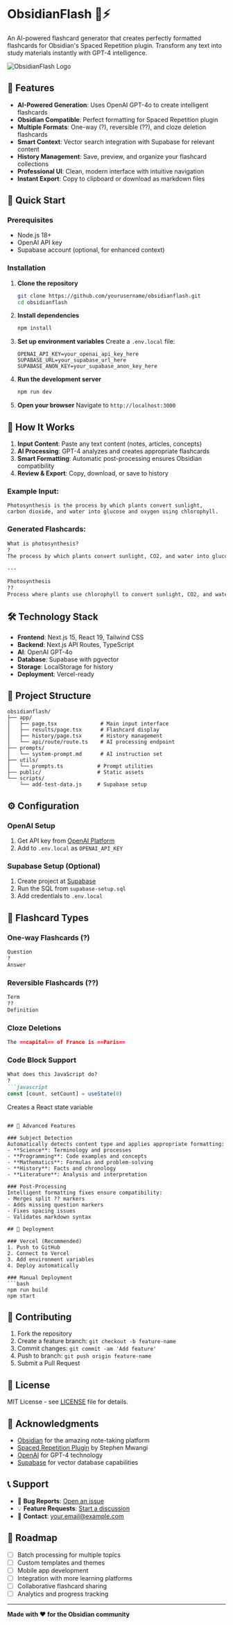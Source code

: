 # ObsidianFlash 🧠⚡

An AI-powered flashcard generator that creates perfectly formatted flashcards for Obsidian's Spaced Repetition plugin. Transform any text into study materials instantly with GPT-4 intelligence.

![ObsidianFlash Logo](public/Obsidian_Flash.png)

## 🌟 Features

- **AI-Powered Generation**: Uses OpenAI GPT-4o to create intelligent flashcards
- **Obsidian Compatible**: Perfect formatting for Spaced Repetition plugin
- **Multiple Formats**: One-way (?), reversible (??), and cloze deletion flashcards
- **Smart Context**: Vector search integration with Supabase for relevant content
- **History Management**: Save, preview, and organize your flashcard collections
- **Professional UI**: Clean, modern interface with intuitive navigation
- **Instant Export**: Copy to clipboard or download as markdown files

## 🚀 Quick Start

### Prerequisites
- Node.js 18+ 
- OpenAI API key
- Supabase account (optional, for enhanced context)

### Installation

1. **Clone the repository**
   ```bash
   git clone https://github.com/yourusername/obsidianflash.git
   cd obsidianflash
   ```

2. **Install dependencies**
   ```bash
   npm install
   ```

3. **Set up environment variables**
   Create a `.env.local` file:
   ```env
   OPENAI_API_KEY=your_openai_api_key_here
   SUPABASE_URL=your_supabase_url_here
   SUPABASE_ANON_KEY=your_supabase_anon_key_here
   ```

4. **Run the development server**
   ```bash
   npm run dev
   ```

5. **Open your browser**
   Navigate to `http://localhost:3000`

## 📖 How It Works

1. **Input Content**: Paste any text content (notes, articles, concepts)
2. **AI Processing**: GPT-4 analyzes and creates appropriate flashcards
3. **Smart Formatting**: Automatic post-processing ensures Obsidian compatibility
4. **Review & Export**: Copy, download, or save to history

### Example Input:
```
Photosynthesis is the process by which plants convert sunlight, 
carbon dioxide, and water into glucose and oxygen using chlorophyll.
```

### Generated Flashcards:
```markdown
What is photosynthesis?
?
The process by which plants convert sunlight, CO2, and water into glucose and oxygen

---

Photosynthesis
??
Process where plants use chlorophyll to convert sunlight, CO2, and water into glucose and oxygen
```

## 🛠️ Technology Stack

- **Frontend**: Next.js 15, React 19, Tailwind CSS
- **Backend**: Next.js API Routes, TypeScript
- **AI**: OpenAI GPT-4o
- **Database**: Supabase with pgvector
- **Storage**: LocalStorage for history
- **Deployment**: Vercel-ready

## 📁 Project Structure

```
obsidianflash/
├── app/
│   ├── page.tsx              # Main input interface
│   ├── results/page.tsx      # Flashcard display
│   ├── history/page.tsx      # History management
│   └── api/route/route.ts    # AI processing endpoint
├── prompts/
│   └── system-prompt.md      # AI instruction set
├── utils/
│   └── prompts.ts           # Prompt utilities
├── public/                  # Static assets
└── scripts/
    └── add-test-data.js     # Supabase setup
```

## ⚙️ Configuration

### OpenAI Setup
1. Get API key from [OpenAI Platform](https://platform.openai.com/)
2. Add to `.env.local` as `OPENAI_API_KEY`

### Supabase Setup (Optional)
1. Create project at [Supabase](https://supabase.com/)
2. Run the SQL from `supabase-setup.sql`
3. Add credentials to `.env.local`

## 🎯 Flashcard Types

### One-way Flashcards (?)
```markdown
Question
?
Answer
```

### Reversible Flashcards (??)
```markdown
Term
??
Definition
```

### Cloze Deletions
```markdown
The ==capital== of France is ==Paris==
```

### Code Block Support
```markdown
What does this JavaScript do?
?
```javascript
const [count, setCount] = useState(0)
```
Creates a React state variable
```

## 🔧 Advanced Features

### Subject Detection
Automatically detects content type and applies appropriate formatting:
- **Science**: Terminology and processes
- **Programming**: Code examples and concepts  
- **Mathematics**: Formulas and problem-solving
- **History**: Facts and chronology
- **Literature**: Analysis and interpretation

### Post-Processing
Intelligent formatting fixes ensure compatibility:
- Merges split ?? markers
- Adds missing question markers
- Fixes spacing issues
- Validates markdown syntax

## 🚀 Deployment

### Vercel (Recommended)
1. Push to GitHub
2. Connect to Vercel
3. Add environment variables
4. Deploy automatically

### Manual Deployment
```bash
npm run build
npm start
```

## 🤝 Contributing

1. Fork the repository
2. Create a feature branch: `git checkout -b feature-name`
3. Commit changes: `git commit -am 'Add feature'`
4. Push to branch: `git push origin feature-name`
5. Submit a Pull Request

## 📄 License

MIT License - see [LICENSE](LICENSE) file for details.

## 🙏 Acknowledgments

- [Obsidian](https://obsidian.md/) for the amazing note-taking platform
- [Spaced Repetition Plugin](https://github.com/st3v3nmw/obsidian-spaced-repetition) by Stephen Mwangi
- [OpenAI](https://openai.com/) for GPT-4 technology
- [Supabase](https://supabase.com/) for vector database capabilities

## 📞 Support

- 🐛 **Bug Reports**: [Open an issue](https://github.com/yourusername/obsidianflash/issues)
- 💡 **Feature Requests**: [Start a discussion](https://github.com/yourusername/obsidianflash/discussions)
- 📧 **Contact**: your.email@example.com

## 🎯 Roadmap

- [ ] Batch processing for multiple topics
- [ ] Custom templates and themes
- [ ] Mobile app development
- [ ] Integration with more learning platforms
- [ ] Collaborative flashcard sharing
- [ ] Analytics and progress tracking

---

**Made with ❤️ for the Obsidian community**
